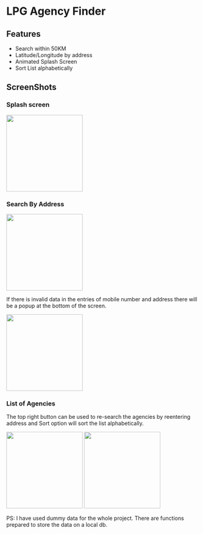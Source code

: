 # LPG Agency Finder

## Features

- Search within 50KM
- Latitude/Longitude by address
- Animated Splash Screen
- Sort List alphabetically

## ScreenShots

### Splash screen

<img src='' width='200'/>

### Search By Address

<img src='' width='200'/>

If there is invalid data in the entries of mobile number and address there will be a popup at the bottom of the screen.

<img src='' width='200'/>

### List of Agencies

The top right button can be used to re-search the agencies by reentering address and Sort option will sort the list
alphabetically.

<img src='' width='200'/>

<img src='' width='200'/>

PS: I have used dummy data for the whole project. There are functions prepared to store the data on a local db.